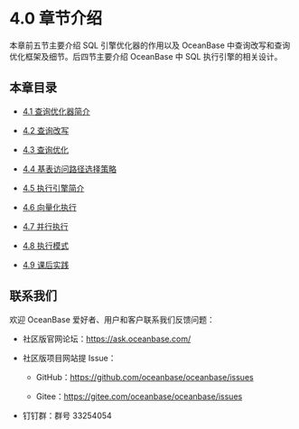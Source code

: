 # 4.0 章节介绍

本章前五节主要介绍 SQL 引擎优化器的作用以及 OceanBase 中查询改写和查询优化框架及细节。后四节主要介绍 OceanBase 中 SQL 执行引擎的相关设计。

## 本章目录

* [4.1 查询优化器简介](2.introduction-to-query-optimizer.md)

* [4.2 查询改写](3.query-rewrite.md)

* [4.3 查询优化](4.query-optimization.md)

* [4.4 基表访问路径选择策略](5.base-table-access-path.md)

* [4.5 执行引擎简介](7.introduction-to-execution-engine.md)

* [4.6 向量化执行](8.vectorization-execution.md)

* [4.7 并行执行](9.parallel-execution.md)

* [4.8 执行模式](10.execution-mode.md)

* [4.9 课后实践](11.homework.md)

## 联系我们

欢迎 OceanBase 爱好者、用户和客户联系我们反馈问题：

* 社区版官网论坛：<https://ask.oceanbase.com/>

* 社区版项目网站提 Issue：

  * GitHub：<https://github.com/oceanbase/oceanbase/issues>

  * Gitee：<https://gitee.com/oceanbase/oceanbase/issues>

* 钉钉群：群号 33254054
